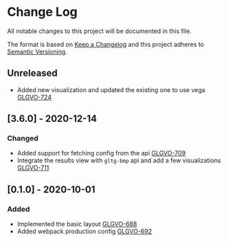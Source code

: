 # Change Log
All notable changes to this project will be documented in this file.

The format is based on [Keep a Changelog](http://keepachangelog.com/) 
and this project adheres to [Semantic Versioning](http://semver.org/).

## Unreleased
- Added new visualization and updated the existing one to use vega
  [GLGVO-724](https://opensource.ncsa.illinois.edu/jira/browse/GLGVO-724)

## [3.6.0] - 2020-12-14

### Changed
- Added support for fetching config from the api
  [GLGVO-709](https://opensource.ncsa.illinois.edu/jira/browse/GLGVO-709)
- Integrate the results view with `gltg-bmp` api and add a few visualizations
  [GLGVO-711](https://opensource.ncsa.illinois.edu/jira/browse/GLGVO-711)


## [0.1.0] - 2020-10-01
### Added
- Implemented the basic layout
  [GLGVO-688](https://opensource.ncsa.illinois.edu/jira/browse/GLGVO-688)
- Added webpack production config
  [GLGVO-692](https://opensource.ncsa.illinois.edu/jira/browse/GLGVO-692)

